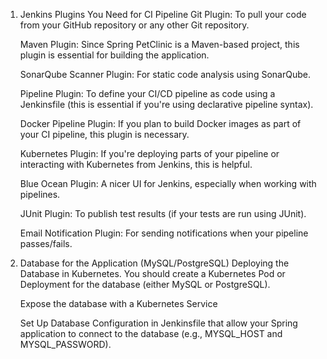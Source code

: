 1. Jenkins Plugins You Need for CI Pipeline
    Git Plugin: To pull your code from your GitHub repository or any other Git repository.

    Maven Plugin: Since Spring PetClinic is a Maven-based project, this plugin is essential for building the application.

    SonarQube Scanner Plugin: For static code analysis using SonarQube.

    Pipeline Plugin: To define your CI/CD pipeline as code using a Jenkinsfile (this is essential if you're using declarative pipeline syntax).

    Docker Pipeline Plugin: If you plan to build Docker images as part of your CI pipeline, this plugin is necessary.

    Kubernetes Plugin: If you're deploying parts of your pipeline or interacting with Kubernetes from Jenkins, this is helpful.

    Blue Ocean Plugin: A nicer UI for Jenkins, especially when working with pipelines.

    JUnit Plugin: To publish test results (if your tests are run using JUnit).

    Email Notification Plugin: For sending notifications when your pipeline passes/fails.

2. Database for the Application (MySQL/PostgreSQL)
    Deploying the Database in Kubernetes. You should create a Kubernetes Pod or Deployment for the database (either MySQL or PostgreSQL). 

    Expose the database with a Kubernetes Service 

    Set Up Database Configuration in Jenkinsfile that allow your Spring application to connect to the database (e.g., MYSQL_HOST and MYSQL_PASSWORD).